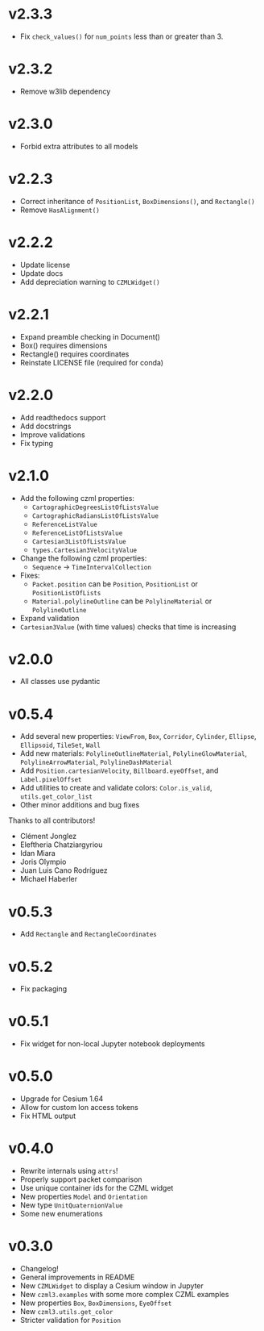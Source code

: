 # v2.3.3

* Fix `check_values()` for `num_points` less than or greater than 3.

# v2.3.2

* Remove w3lib dependency

# v2.3.0

* Forbid extra attributes to all models

# v2.2.3

* Correct inheritance of `PositionList`, `BoxDimensions()`, and `Rectangle()`
* Remove `HasAlignment()`

# v2.2.2

* Update license
* Update docs
* Add depreciation warning to `CZMLWidget()`

# v2.2.1

* Expand preamble checking in Document()
* Box() requires dimensions
* Rectangle() requires coordinates
* Reinstate LICENSE file (required for conda)

# v2.2.0

* Add readthedocs support
* Add docstrings
* Improve validations
* Fix typing

# v2.1.0

* Add the following czml properties:
  * `CartographicDegreesListOfListsValue`
  * `CartographicRadiansListOfListsValue`
  * `ReferenceListValue`
  * `ReferenceListOfListsValue`
  * `Cartesian3ListOfListsValue`
  * `types.Cartesian3VelocityValue`
* Change the following czml properties:
  * `Sequence` -> `TimeIntervalCollection`
* Fixes:
  * `Packet.position` can be `Position`, `PositionList` or `PositionListOfLists`
  * `Material.polylineOutline` can be `PolylineMaterial` or `PolylineOutline`
* Expand validation
* `Cartesian3Value` (with time values) checks that time is increasing

# v2.0.0

* All classes use pydantic

# v0.5.4

* Add several new properties: `ViewFrom`, `Box`, `Corridor`,
  `Cylinder`, `Ellipse`, `Ellipsoid`, `TileSet`, `Wall`
* Add new materials: `PolylineOutlineMaterial`, `PolylineGlowMaterial`,
  `PolylineArrowMaterial`, `PolylineDashMaterial`
* Add `Position.cartesianVelocity`, `Billboard.eyeOffset`, and
  `Label.pixelOffset`
* Add utilities to create and validate colors: `Color.is_valid`,
  `utils.get_color_list`
* Other minor additions and bug fixes

Thanks to all contributors!

- Clément Jonglez
- Eleftheria Chatziargyriou
- Idan Miara
- Joris Olympio
- Juan Luis Cano Rodríguez
- Michael Haberler

# v0.5.3

* Add `Rectangle` and `RectangleCoordinates`

# v0.5.2

* Fix packaging

# v0.5.1

* Fix widget for non-local Jupyter notebook deployments

# v0.5.0

* Upgrade for Cesium 1.64
* Allow for custom Ion access tokens
* Fix HTML output

# v0.4.0

* Rewrite internals using `attrs`!
* Properly support packet comparison
* Use unique container ids for the CZML widget
* New properties `Model` and `Orientation`
* New type `UnitQuaternionValue`
* Some new enumerations

# v0.3.0

* Changelog!
* General improvements in README
* New `CZMLWidget` to display a Cesium window in Jupyter
* New `czml3.examples` with some more complex CZML examples
* New properties `Box`, `BoxDimensions`, `EyeOffset`
* New `czml3.utils.get_color`
* Stricter validation for `Position`
